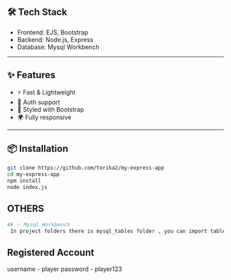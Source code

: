 ## 🛠️ Tech Stack
- Frontend: EJS, Bootstrap
- Backend: Node.js, Express
- Database: Mysql Workbench

---

## ✨ Features
- ⚡️ Fast & Lightweight
- 🔐 Auth support
- 🎨 Styled with Bootstrap
- 🌍 Fully responsive

---

## 📦 Installation

```bash
git clone https://github.com/torika2/my-express-app
cd my-express-app
npm install
node index.js
```
## OTHERS
```bash
## ✨ Mysql Workbench
 In project folders there is mysql_tables folder , you can import tables from there.
```
## Registered Account
 username - player
 password - player123

